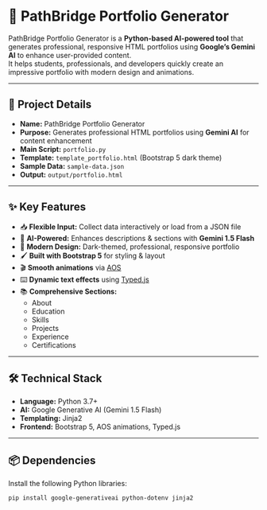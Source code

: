 # 🌉 PathBridge Portfolio Generator

PathBridge Portfolio Generator is a **Python-based AI-powered tool** that generates professional, responsive HTML portfolios using **Google’s Gemini AI** to enhance user-provided content.  
It helps students, professionals, and developers quickly create an impressive portfolio with modern design and animations.

---

## 🚀 Project Details
- **Name:** PathBridge Portfolio Generator  
- **Purpose:** Generates professional HTML portfolios using **Gemini AI** for content enhancement  
- **Main Script:** `portfolio.py`  
- **Template:** `template_portfolio.html` (Bootstrap 5 dark theme)  
- **Sample Data:** `sample-data.json`  
- **Output:** `output/portfolio.html`  

---

## ✨ Key Features
- 📥 **Flexible Input:** Collect data interactively or load from a JSON file  
- 🤖 **AI-Powered:** Enhances descriptions & sections with **Gemini 1.5 Flash**  
- 🎨 **Modern Design:** Dark-themed, professional, responsive portfolio  
- 🖌 **Built with Bootstrap 5** for styling & layout  
- 🎬 **Smooth animations** via [AOS](https://michalsnik.github.io/aos/)  
- ⌨️ **Dynamic text effects** using [Typed.js](https://github.com/mattboldt/typed.js/)  
- 📚 **Comprehensive Sections:**
  - About  
  - Education  
  - Skills  
  - Projects  
  - Experience  
  - Certifications  

---

## 🛠 Technical Stack
- **Language:** Python 3.7+  
- **AI:** Google Generative AI (Gemini 1.5 Flash)  
- **Templating:** Jinja2  
- **Frontend:** Bootstrap 5, AOS animations, Typed.js  

---

## 📦 Dependencies
Install the following Python libraries:

```bash
pip install google-generativeai python-dotenv jinja2
